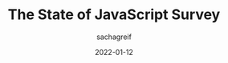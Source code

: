 ---
author: sachagreif
date: 2022-01-12
tags:
  - surveys
  - javascript
target_url: https://stateofjs.com/
title: The State of JavaScript Survey
---